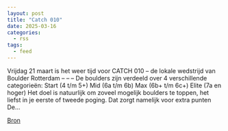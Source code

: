 ```yaml
---
layout: post
title: "Catch 010"
date: 2025-03-16
categories: 
  - rss
tags: 
  - feed
---
```


<p>Vrijdag 21 maart is het weer tijd voor CATCH 010 &ndash; de lokale wedstrijd van Boulder Rotterdam &ndash; &ndash; &ndash; De boulders zijn verdeeld over 4 verschillende categorie&euml;n: Start (4 t/m 5+) Mid (6a t/m 6b) Max (6b+ t/m 6c+) Elite (7a en hoger) Het doel is natuurlijk om zoveel mogelijk boulders te toppen, het liefst in je eerste of tweede poging. Dat zorgt namelijk voor extra punten De&hellip;</p>
<p><a href="https://www.klimkalender.nl/comp/catch-010-2/" rel="noopener noreferrer" target="_blank">Bron</a></p>
